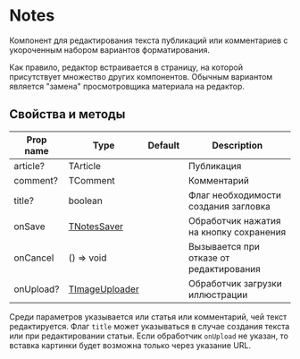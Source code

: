 # Notes
Компонент для редактирования текста публикаций или комментариев с укороченным набором вариантов форматирования.

Как правило, редактор встраивается в страницу, на которой присутствует множество других компонентов. Обычным вариантом является "замена" просмотровщика материала на редактор.

## Свойства и методы
|Prop name|Type|Default|Description|
|---------|----|-------|-----------|
|article?|TArticle||Публикация|
|comment?|TComment||Комментарий|
|title?|boolean||Флаг необходимости создания загловка|
|onSave|[TNotesSaver](./Types.md)||Обработчик нажатия на кнопку сохранения|
|onCancel|() => void||Вызывается при отказе от редактирования|
|onUpload?|[TImageUploader](./Types.md)||Обработчик загрузки иллюстрации|

Среди параметров указывается или статья или комментарий, чей текст редактируется. Флаг `title` может указываться в случае создания текста или при редактировании статьи. Если обработчик `onUpload` не указан, то вставка картинки будет возможна только через указание URL.

